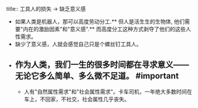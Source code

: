 title:: 工具人的损失 -> 缺乏意义感

- 如果人类是机器人，那可以高度劳动分工.** 但人是活生生的生物体, 他们需要"内在的激励因素"和"意义感".** 而高度分工这种方式剥夺了他们的这些人性需求。
- 缺少了意义感，人就会感觉自己只是个螺丝钉工具人。
- **作为人类，我们一生的很多时间都在寻求意义——无论它多么简单、多么微不足道。** #important
	-
	- 人有"自然属性需求"和"社会属性需求"。卡车司机，一年绝大多数时间在车上，不回家，不社交，社会属性几乎丧失。